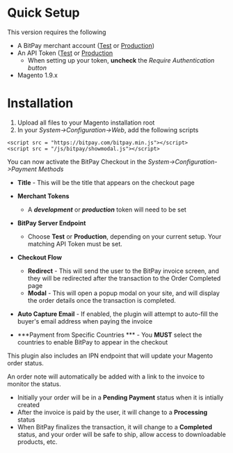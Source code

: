 # Quick Setup

This version requires the following

* A BitPay merchant account ([Test](http://test.bitpay.com) or [Production](http://www.bitpay.com))
* An API Token ([Test](https://test.bitpay.com/dashboard/merchant/api-tokens) or [Production](https://bitpay.com/dashboard/merchant/api-tokens)
	* When setting up your token, **uncheck** the *Require Authentication button*
* Magento 1.9.x

# Installation

1. Upload all files to your Magento installation root
2. In your *System->Configuration->Web*, add the following scripts

```
<script src = "https://bitpay.com/bitpay.min.js"></script>
<script src = "/js/bitpay/showmodal.js"></script>
```


You can now activate the BitPay Checkout in the *System->Configuration->Payment Methods*




* **Title** - This will be the title that appears on the checkout page

* **Merchant Tokens**
	* A ***development*** or ***production*** token will need to be set
* **BitPay Server Endpoint**
	* Choose **Test** or **Production**, depending on your current setup.  Your matching API Token must be set.

* **Checkout Flow**
	* **Redirect** - This will send the user to the BitPay invoice screen, and they will be redirected after the transaction to the Order Completed page
	* **Modal** - This will open a popup modal on your site, and will display the order details once the transaction is completed.
* **Auto Capture Email** - If enabled, the plugin will attempt to auto-fill the buyer's email address when paying the invoice
*  ***Payment from Specific Countries	*** - You **MUST** select the countries to enable BitPay to appear in the checkout



	

This plugin also includes an IPN endpoint that will update  your Magento order status.

An order note will automatically be added with a link to the invoice to monitor the status.

* Initially your order will be in a **Pending Payment** status when it is intially created
* After the invoice is paid by the user, it will change to a **Processing** status
* When BitPay finalizes the transaction, it will change to a **Completed** status, and your order will be safe to ship, allow access to downloadable products, etc.